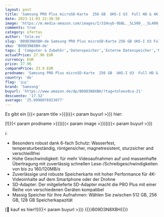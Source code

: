 ```yaml
---
layout: post
title: 'Samsung PRO Plus microSD-Karte  256 GB  UHS-I U3  Full HD & 4K UHD  160 MB/s Lesen  120 MB/s Schreiben  Speicherkarte für Smartphone  Drohne oder Action-Cam  Inkl. SD-Adapter  MB-MD256KA/EU'
date: 2023-11-03 22:38:50
image: 'https://m.media-amazon.com/images/I/31Hvyb-9bBL._SL500_._SL400_.jpg'
comments: true
category: ofertas
author: 'tole.es'
slug: 'B09D3N8XBH-de Samsung PRO Plus microSD-Karte 256 GB UHS-I U3 Full HD &...'
sku: 'B09D3N8XBH-de'
tags: [ 'Computer & Zubehör','Datenspeicher','Externe Datenspeicher','Micro SD Speicherkarten','Speicherkarten','samsung','🇩🇪', ]
actualPrice: 27.96 EUR
currency: EUR
price: 27.96
comparePrice: 33.9 EUR
prodname: 'Samsung PRO Plus microSD-Karte  256 GB  UHS-I U3  Full HD & 4K UHD  160 MB/s Lesen  120 MB/s Schreiben  Speicherkarte für Smartphone  Drohne oder Action-Cam  Inkl. SD-Adapter  MB-MD256KA/EU'
country: 'de'
flag: '🇩🇪'
brand: 'Samsung'
buyurl: 'https://www.amazon.de/dp/B09D3N8XBH/?tag=tolees0ca-21'
descuento: '17.52'
average: '25.8998076923077'
---
```


Es gibt ein [{{< param title >}}]({{< param buyurl >}}) hier:

[![{{< param prodname >}}]({{< param image >}})]({{< param buyurl >}})

ℹ️:

- Besonders robust dank 6-fach Schutz: Wasserfest, temperaturbeständig, röntgensicher, magnetresistent, sturzsicher and verschleißfrei
- Hohe Geschwindigkeit: für mehr Videoaufnahmen auf und massenhafte Übertragung mit zuverlässig schnellen Lese-/Schreibgeschwindigkeiten von bis zu 160/120MB/s
- Zuverlässige und robuste Speicherkarte mit hoher Performance für 4K-Videoinhalte auf dem Smartphone oder der Drohne
- SD-Adapter: Der mitgelieferte SD-Adapter macht die PRO Plus mit einer Reihe von verschiedenen Geräten kompatibel
- Massig Speicher für Ihre Aufnahmen: Wählen Sie zwischen 512 GB, 256 GB, 128 GB Speicherkapazität

[🛒 kauf es hier!!]({{< param buyurl >}})
{{<world>}}B09D3N8XBH{{</world>}}
